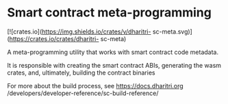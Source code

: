 # Smart contract meta-programming

[![crates.io](https://img.shields.io/crates/v/dharitri-
sc-meta.svg)](https://crates.io/crates/dharitri-
sc-meta)

A meta-programming utility that works with smart contract code metadata.

It is responsible with creating the smart contract ABIs, generating the wasm crates, and, ultimately, building the contract binaries

For more about the build process, see https://docs.dharitri.org
/developers/developer-reference/sc-build-reference/
